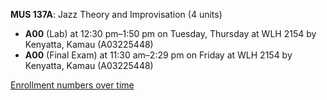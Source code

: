 **MUS 137A**: Jazz Theory and Improvisation (4 units)

- **A00** (Lab) at 12:30 pm–1:50 pm on Tuesday, Thursday at WLH 2154 by Kenyatta, Kamau (A03225448)
- **A00** (Final Exam) at 11:30 am–2:29 pm on Friday at WLH 2154 by Kenyatta, Kamau (A03225448)

[Enrollment numbers over time](./MUS137A.tsv)
